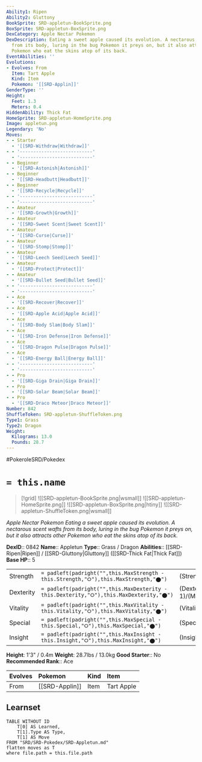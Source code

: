 ```yaml
---
Ability1: Ripen
Ability2: Gluttony
BookSprite: SRD-appletun-BookSprite.png
BoxSprite: SRD-appletun-BoxSprite.png
DexCategory: Apple Nectar Pokemon
DexDescription: Eating a sweet apple caused its evolution. A nectarous scent wafts
  from its body, luring in the bug Pokemon it preys on, but it also attracts other
  Pokemon who eat the skins atop of its back.
EventAbilities: ''
Evolutions:
- Evolves: From
  Item: Tart Apple
  Kind: Item
  Pokemon: '[[SRD-Applin]]'
GenderType: ''
Height:
  Feet: 1.3
  Meters: 0.4
HiddenAbility: Thick Fat
HomeSprite: SRD-appletun-HomeSprite.png
Image: appletun.png
Legendary: 'No'
Moves:
- - Starter
  - '[[SRD-Withdraw|Withdraw]]'
- - '---------------------------'
  - '---------------------------'
- - Beginner
  - '[[SRD-Astonish|Astonish]]'
- - Beginner
  - '[[SRD-Headbutt|Headbutt]]'
- - Beginner
  - '[[SRD-Recycle|Recycle]]'
- - '---------------------------'
  - '---------------------------'
- - Amateur
  - '[[SRD-Growth|Growth]]'
- - Amateur
  - '[[SRD-Sweet Scent|Sweet Scent]]'
- - Amateur
  - '[[SRD-Curse|Curse]]'
- - Amateur
  - '[[SRD-Stomp|Stomp]]'
- - Amateur
  - '[[SRD-Leech Seed|Leech Seed]]'
- - Amateur
  - '[[SRD-Protect|Protect]]'
- - Amateur
  - '[[SRD-Bullet Seed|Bullet Seed]]'
- - '---------------------------'
  - '---------------------------'
- - Ace
  - '[[SRD-Recover|Recover]]'
- - Ace
  - '[[SRD-Apple Acid|Apple Acid]]'
- - Ace
  - '[[SRD-Body Slam|Body Slam]]'
- - Ace
  - '[[SRD-Iron Defense|Iron Defense]]'
- - Ace
  - '[[SRD-Dragon Pulse|Dragon Pulse]]'
- - Ace
  - '[[SRD-Energy Ball|Energy Ball]]'
- - '---------------------------'
  - '---------------------------'
- - Pro
  - '[[SRD-Giga Drain|Giga Drain]]'
- - Pro
  - '[[SRD-Solar Beam|Solar Beam]]'
- - Pro
  - '[[SRD-Draco Meteor|Draco Meteor]]'
Number: 842
ShuffleToken: SRD-appletun-ShuffleToken.png
Type1: Grass
Type2: Dragon
Weight:
  Kilograms: 13.0
  Pounds: 28.7
---
```


#PokeroleSRD/Pokedex

# `= this.name`

> [!grid]
> ![[SRD-appletun-BookSprite.png|wsmall]]
> ![[SRD-appletun-HomeSprite.png]]
> ![[SRD-appletun-BoxSprite.png|htiny]]
> ![[SRD-appletun-ShuffleToken.png|wsmall]]


*Apple Nectar Pokemon*
*Eating a sweet apple caused its evolution. A nectarous scent wafts from its body, luring in the bug Pokemon it preys on, but it also attracts other Pokemon who eat the skins atop of its back.*

**DexID**:: 0842
**Name**:: Appletun
**Type**:: Grass / Dragon
**Abilities**:: [[SRD-Ripen|Ripen]] / [[SRD-Gluttony|Gluttony]] ([[SRD-Thick Fat|Thick Fat]])
**Base HP**:: 5

|           |                                                                                        |                                          |
| --------- | -------------------------------------------------------------------------------------- | ---------------------------------------- |
| Strength  | `= padleft(padright("",this.MaxStrength - this.Strength,"⭘"),this.MaxStrength,"⬤")`    | (Strength::2)/(MaxStrength::5)   |
| Dexterity | `= padleft(padright("",this.MaxDexterity - this.Dexterity,"⭘"),this.MaxDexterity,"⬤")` | (Dexterity:: 1)/(MaxDexterity::3) |
| Vitality  | `= padleft(padright("",this.MaxVitality - this.Vitality,"⭘"),this.MaxVitality,"⬤")`    | (Vitality::2)/(MaxVitality::5)   |
| Special   | `= padleft(padright("",this.MaxSpecial - this.Special,"⭘"),this.MaxSpecial,"⬤")`       | (Special::3)/(MaxSpecial::6)     |
| Insight   | `= padleft(padright("",this.MaxInsight - this.Insight,"⭘"),this.MaxInsight,"⬤")`       | (Insight::2)/(MaxInsight::5)     |

**Height**: 1'3" / 0.4m
**Weight**: 28.7lbs / 13.0kg
**Good Starter**:: No
**Recommended Rank**:: Ace

| Evolves   | Pokemon        | Kind   | Item       |
|:----------|:---------------|:-------|:-----------|
| From      | [[SRD-Applin]] | Item   | Tart Apple |

## Learnset

```dataview
TABLE WITHOUT ID
    T[0] AS Learned,
    T[1].Type AS Type,
    T[1] AS Move
FROM "SRD/SRD-Pokedex/SRD-Appletun.md"
flatten moves as T
where file.path = this.file.path
```
